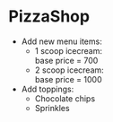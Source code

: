 # PizzaShop

- Add new menu items:
  - 1 scoop icecream:<br/>
  base price = 700
  - 2 scoop icecream:<br/>
  base price = 1000
- Add toppings:
  - Chocolate chips
  - Sprinkles
